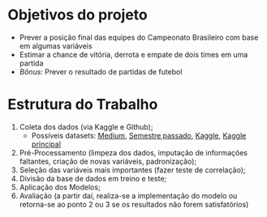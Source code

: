 # Objetivos do projeto

* Prever a posição final das equipes do Campeonato Brasileiro com base em algumas variáveis
* Estimar a chance de vitória, derrota e empate de dois times em uma partida
* *Bônus:* Prever o resultado de partidas de futebol

# Estrutura do Trabalho

1. Coleta dos dados (via Kaggle e Github);
   * Possíveis datasets:
       [Medium](https://raw.githubusercontent.com/viniciusfjacinto/medium/main/futpred_medium.csv), [Semestre passado](https://www.kaggle.com/datasets/adaoduque/campeonato-brasileiro-de-futebol), [Kaggle](https://www.kaggle.com/datasets/andreifnmg/campeonato-braileiro-20092018?select=Legenda_Tabela_Clubes), [Kaggle principal](https://www.kaggle.com/datasets/josevitormichelin/brazilian-football-championship-brasileiro)
3. Pré-Processamento (limpeza dos dados, imputação de informações faltantes, criação de novas variáveis, padronização);
4. Seleção das variáveis mais importantes (fazer teste de correlação);
5. Divisão da base de dados em treino e teste;
6. Aplicação dos Modelos;
7. Avaliação (a partir daí, realiza-se a implementação do modelo ou retorna-se ao ponto 2 ou 3 se os resultados não forem satisfatórios)
